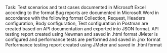 Task:
Test scenarios and test cases documented in Microsoft Excel according to the format
Bug reports are documented in Microsoft Word in accordance with the following format
Collection, Request, Headers configuration, Body configuration, Test configuration in Postman are created based on API documentation and exported into JSON format.
API testing report created using Newman and saved in .html format
JMeter is configured and performance tests are performed and saved in .jmx format
Performance testing report created using JMeter and saved in .html format